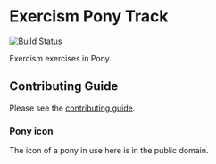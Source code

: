# Exercism Pony Track

[![Build Status](https://travis-ci.org/exercism/pony.svg?branch=master)](https://travis-ci.org/exercism/pony)

Exercism exercises in Pony.

## Contributing Guide

Please see the [contributing guide](https://github.com/exercism/x-common/blob/master/CONTRIBUTING.md).


### Pony icon
The icon of a pony in use here is in the public domain.
